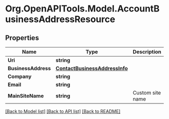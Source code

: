 
# Org.OpenAPITools.Model.AccountBusinessAddressResource

## Properties

Name | Type | Description | Notes
------------ | ------------- | ------------- | -------------
**Uri** | **string** |  | [optional] 
**BusinessAddress** | [**ContactBusinessAddressInfo**](ContactBusinessAddressInfo.md) |  | [optional] 
**Company** | **string** |  | [optional] 
**Email** | **string** |  | [optional] 
**MainSiteName** | **string** | Custom site name | [optional] 

[[Back to Model list]](../README.md#documentation-for-models)
[[Back to API list]](../README.md#documentation-for-api-endpoints)
[[Back to README]](../README.md)


